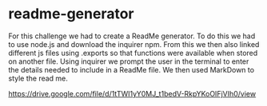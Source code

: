 # readme-generator

For this challenge we had to create a ReadMe generator. To do this we had to use node.js and download the inquirer npm. From this we then also linked different js files using .exports so that functions were available when stored on another file. Using inquirer we prompt the user in the terminal to enter the details needed to include in a ReadMe file. We then used MarkDown to style the read me. 

https://drive.google.com/file/d/1tTWI1yY0MJ_t1bedV-RkpYKoOIFjVIh0/view 